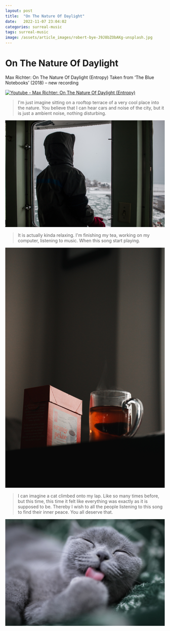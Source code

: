 ```yaml
---
layout: post
title:  "On The Nature Of Daylight"
date:   2022-11-07 23:04:02
categories: surreal-music
tags: surreal-music
image: /assets/article_images/robert-bye-J9J8bZObAKg-unsplash.jpg
---
```


# On The Nature Of Daylight

Max Richter: On The Nature Of Daylight (Entropy)
Taken from ‘The Blue Notebooks’ (2018) – new recording 

[![Youtube - Max Richter: On The Nature Of Daylight (Entropy)](https://img.youtube.com/vi/b_YHE4Sx-08/maxresdefault.jpg)](https://www.youtube.com/watch?v=b_YHE4Sx-08)

>I'm just imagine sitting on a rooftop terrace of a very cool place into the nature. You believe that I can hear cars and noise of the city, but it is just a ambient noise, nothing disturbing.

![I can imagine](/assets/article_images/dylan-mcleod-6wgaW60CWQU-unsplash.jpg "I can imagine")

>It is actually kinda relaxing. I'm finishing my tea, working on my computer, listening to music. When this song start playing.

![My tea](/assets/article_images/mahalon-blake-ZDxwMYZk2fk-unsplash.jpg "My tea")

 >I can imagine a cat climbed onto my lap. Like so many times before, but this time, this time it felt like everything was exactly as it is supposed to be. Thereby I wish to all the people listening to this song to find their inner peace. You all deserve that.

![A Scottish Fold Cat](/assets/article_images/eric-han-Hd7vwFzZpH0-unsplash.jpg#center "A Scottish Fold Cat")

